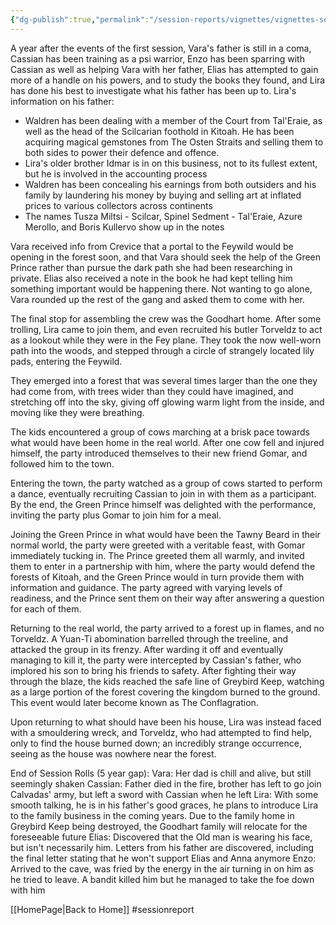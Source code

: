 ```yaml
---
{"dg-publish":true,"permalink":"/session-reports/vignettes/vignettes-session-2/"}
---
```


A year after the events of the first session, Vara's father is still in a coma, Cassian has been training as a psi warrior, Enzo has been sparring with Cassian as well as helping Vara with her father, Elias has attempted to gain more of a handle on his powers, and to study the books they found, and Lira has done his best to investigate what his father has been up to.
Lira's information on his father:
- Waldren has been dealing with a member of the Court from Tal'Eraie, as well as the head of the Scilcarian foothold in Kitoah. He has been acquiring magical gemstones from The Osten Straits and selling them to both sides to power their defence and offence.
- Lira's older brother Idmar is in on this business, not to its fullest extent, but he is involved in the accounting process
- Waldren has been concealing his earnings from both outsiders and his family by laundering his money by buying and selling art at inflated prices to various collectors across continents
- The names Tusza Miltsi - Scilcar, Spinel Sedment - Tal'Eraie, Azure Merollo, and Boris Kullervo show up in the notes

Vara received info from Crevice that a portal to the Feywild would be opening in the forest soon, and that Vara should seek the help of the Green Prince rather than pursue the dark path she had been researching in private. Elias also received a note in the book he had kept telling him something important would be happening there. Not wanting to go alone, Vara rounded up the rest of the gang and asked them to come with her.

The final stop for assembling the crew was the Goodhart home. After some trolling, Lira came to join them, and even recruited his butler Torveldz to act as a lookout while they were in the Fey plane. They took the now well-worn path into the woods, and stepped through a circle of strangely located lily pads, entering the Feywild.

They emerged into a forest that was several times larger than the one they had come from, with trees wider than they could have imagined, and stretching off into the sky, giving off glowing warm light from the inside, and moving like they were breathing.

The kids encountered a group of cows marching at a brisk pace towards what would have been home in the real world. After one cow fell and injured himself, the party introduced themselves to their new friend Gomar, and followed him to the town.

Entering the town, the party watched as a group of cows started to perform a dance, eventually recruiting Cassian to join in with them as a participant. By the end, the Green Prince himself was delighted with the performance, inviting the party plus Gomar to join him for a meal.

Joining the Green Prince in what would have been the Tawny Beard in their normal world, the party were greeted with a veritable feast, with Gomar immediately tucking in. The Prince greeted them all warmly, and invited them to enter in a partnership with him, where the party would defend the forests of Kitoah, and the Green Prince would in turn provide them with information and guidance. The party agreed with varying levels of readiness, and the Prince sent them on their way after answering a question for each of them.

Returning to the real world, the party arrived to a forest up in flames, and no Torveldz. A Yuan-Ti abomination barrelled through the treeline, and attacked the group in its frenzy. After warding it off and eventually managing to kill it, the party were intercepted by Cassian's father, who implored his son to bring his friends to safety. After fighting their way through the blaze, the kids reached the safe line of Greybird Keep, watching as a large portion of the forest covering the kingdom burned to the ground. This event would later become known as The Conflagration.

Upon returning to what should have been his house, Lira was instead faced with a smouldering wreck, and Torveldz, who had attempted to find help, only to find the house burned down; an incredibly strange occurrence, seeing as the house was nowhere near the forest.

End of Session Rolls (5 year gap):
Vara: Her dad is chill and alive, but still seemingly shaken
Cassian: Father died in the fire, brother has left to go join Calvadas' army, but left a sword with Cassian when he left
Lira: With some smooth talking, he is in his father's good graces, he plans to introduce Lira to the family business in the coming years. Due to the family home in Greybird Keep being destroyed, the Goodhart family will relocate for the foreseeable future
Elias: Discovered that the Old man is wearing his face, but isn't necessarily him. Letters from his father are discovered, including the final letter stating that he won't support Elias and Anna anymore
Enzo: Arrived to the cave, was fried by the energy in the air turning in on him as he tried to leave. A bandit killed him but he managed to take the foe down with him

[[HomePage\|Back to Home]]
#sessionreport 